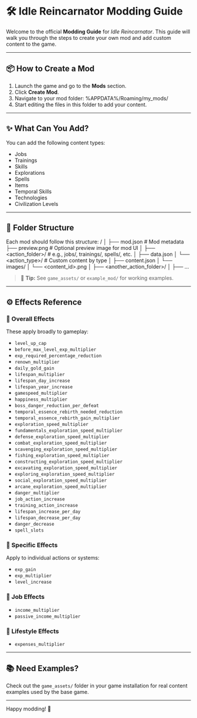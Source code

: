 # 🛠️ Idle Reincarnator Modding Guide

Welcome to the official **Modding Guide** for *Idle Reincarnator*. This guide will walk you through the steps to create your own mod and add custom content to the game.

---

## 📦 How to Create a Mod

1. Launch the game and go to the **Mods** section.
2. Click **Create Mod**.
3. Navigate to your mod folder: %APPDATA%/Roaming/my_mods/<Your Mod Name>
4. Start editing the files in this folder to add your content.

---

## ✨ What Can You Add?

You can add the following content types:
- Jobs
- Trainings
- Skills
- Explorations
- Spells
- Items
- Temporal Skills
- Technologies
- Civilization Levels

---

## 📁 Folder Structure

Each mod should follow this structure:
<Your Mod Folder>/
│
├── mod.json # Mod metadata
├── preview.png # Optional preview image for mod UI
│
├── <action_folder>/ # e.g., jobs/, trainings/, spells/, etc.
│ ├── data.json
│ └── <action_type>/ # Custom content by type
│ ├── content.json
│ └── images/
│ └── <content_id>.png
│
├── <another_action_folder>/
│ ├── ...

> 📌 **Tip:** See `game_assets/` or `example_mod/` for working examples.

---

## ⚙️ Effects Reference

### 🧠 Overall Effects
These apply broadly to gameplay:
- `level_up_cap`
- `before_max_level_exp_multiplier`
- `exp_required_percentage_reduction`
- `renown_multiplier`
- `daily_gold_gain`
- `lifespan_multiplier`
- `lifespan_day_increase`
- `lifespan_year_increase`
- `gamespeed_multiplier`
- `happiness_multiplier`
- `boss_danger_reduction_per_defeat`
- `temporal_essence_rebirth_needed_reduction`
- `temporal_essence_rebirth_gain_multiplier`
- `exploration_speed_multiplier`
- `fundamentals_exploration_speed_multiplier`
- `defense_exploration_speed_multiplier`
- `combat_exploration_speed_multiplier`
- `scavenging_exploration_speed_multiplier`
- `fishing_exploration_speed_multiplier`
- `constructing_exploration_speed_multiplier`
- `excavating_exploration_speed_multiplier`
- `exploring_exploration_speed_multiplier`
- `social_exploration_speed_multiplier`
- `arcane_exploration_speed_multiplier`
- `danger_multiplier`
- `job_action_increase`
- `training_action_increase`
- `lifespan_increase_per_day`
- `lifespan_decrease_per_day`
- `danger_decrease`
- `spell_slots`

### 🎯 Specific Effects
Apply to individual actions or systems:
- `exp_gain`
- `exp_multiplier`
- `level_increase`

### 💼 Job Effects
- `income_multiplier`
- `passive_income_multiplier`

### 🧬 Lifestyle Effects
- `expenses_multiplier`

---

## 📚 Need Examples?

Check out the `game_assets/` folder in your game installation for real content examples used by the base game.

---

Happy modding! 🚀
